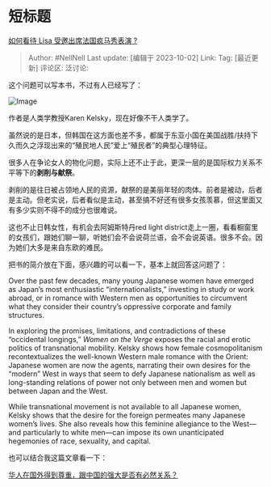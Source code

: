 # 短标题
[如何看待 Lisa 受邀出席法国疯马秀表演 ?](https://www.zhihu.com/question/620893298/answer/3233759055)

> Author: #NellNell
> Last update: [编辑于 2023-10-02]
> Link:
> Tag: [最近更新]
> 评论区:
> 泛讨论:

这个问题可以写本书，不过有人已经写了：

![Image](https://picx.zhimg.com/50/v2-04b219b08d776e796d417194e10784ba_720w.jpg?source=1940ef5c)

作者是人类学教授Karen Kelsky，现在好像不干人类学了。

虽然说的是日本，但韩国在这方面也差不多，都属于东亚小国在美国战胜/扶持下久而久之浮现出来的“殖民地人民”爱上“殖民者”的典型心理特征。

很多人在争论女人的物化问题，实际上还不止于此，更深一层的是国际权力关系不平等下的**剥削与献祭**。

剥削的是往日被占领地人民的资源，献祭的是美丽年轻的肉体。前者是被动，后者是主动。但老实说，后者看似是主动，甚至搞不好还有很多女孩羡慕，但这里面又有多少实则不得不的成分也很难说。

这也不止日韩女性，有机会去阿姆斯特丹red light district走上一圈，看看橱窗里的女孩们，跟她们聊一聊，听她们会不会说荷兰语，会不会说英语。很多不会。因为她们大多是来自东欧的难民。

把书的简介放在下面，感兴趣的可以看一下，基本上就回答这问题了：

Over the past few decades, many young Japanese women have emerged as Japan’s most enthusiastic “internationalists,” investing in study or work abroad, or in romance with Western men as opportunities to circumvent what they consider their country’s oppressive corporate and family structures.

In exploring the promises, limitations, and contradictions of these “occidental longings,” *Women on the Verge* exposes the racial and erotic politics of transnational mobility. Kelsky shows how female cosmopolitanism recontextualizes the well-known Western male romance with the Orient: Japanese women are now the agents, narrating their own desires for the “modern” West in ways that seem to defy Japanese nationalism as well as long-standing relations of power not only between men and women but between Japan and the West.

While transnational movement is not available to all Japanese women, Kelsky shows that the desire for the foreign permeates many Japanese women’s lives. She also reveals how this feminine allegiance to the West—and particularly to white men—can impose its own unanticipated hegemonies of race, sexuality, and capital.

也可以结合我这篇文章看一下：

[华人在国外得到尊重，跟中国的强大是否有必然关系？](https://www.zhihu.com/question/30259695/answer/643592298?utm_psn=1692012531852398593)